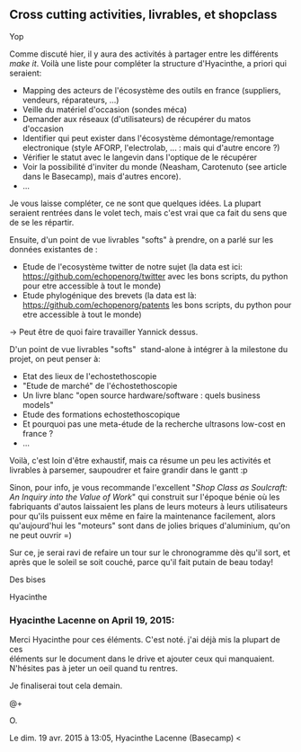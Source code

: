 ## Cross cutting activities, livrables, et shopclass



Yop  
  
Comme discuté hier, il y aura des activités à partager entre les différents
_make it_. Voilà une liste pour compléter la structure d'Hyacinthe, a priori qui
seraient:  

  * Mapping des acteurs de l'écosystème des outils en france (suppliers, vendeurs, réparateurs, ...)
  * Veille du matériel d'occasion (sondes méca)
  * Demander aux réseaux (d'utilisateurs) de récupérer du matos d'occasion
  * Identifier qui peut exister dans l'écosystème démontage/remontage electronique (style AFORP, l'electrolab, ... : mais qui d'autre encore ?)
  * Vérifier le statut avec le langevin dans l'optique de le récupérer
  * Voir la possibilité d'inviter du monde (Neasham, Carotenuto (see article dans le Basecamp), mais d'autres encore).
  * ...

Je vous laisse compléter, ce ne sont que quelques idées. La plupart seraient
rentrées dans le volet tech, mais c'est vrai que ca fait du sens que de se les
répartir.  
  
Ensuite, d'un point de vue livrables "softs" à prendre, on a parlé sur les
données existantes de :  

  * Etude de l'ecosystème twitter de notre sujet (la data est ici: <https://github.com/echopenorg/twitter> avec les bons scripts, du python pour etre accessible à tout le monde)
  * Etude phylogénique des brevets (la data est là: <https://github.com/echopenorg/patents> les bons scripts, du python pour etre accessible à tout le monde)

-&gt; Peut être de quoi faire travailler Yannick dessus.  
  
D'un point de vue livrables "softs"  stand-alone à intégrer à la milestone du
projet, on peut penser à:  

  * Etat des lieux de l'echostethoscopie
  * "Etude de marché" de l'échostethoscopie
  * Un livre blanc "open source hardware/software : quels business models"
  * Etude des formations echostethoscopique 
  * Et pourquoi pas une meta-étude de la recherche ultrasons low-cost en france ?
  * ...

  
Voilà, c'est loin d'être exhaustif, mais ca résume un peu les activités et
livrables à parsemer, saupoudrer et faire grandir dans le gantt :p  
  
Sinon, pour info, je vous recommande l'excellent "_Shop Class as Soulcraft: An
Inquiry into the Value of Work_" qui construit sur l'époque bénie où les
fabriquants d'autos laissaient les plans de leurs moteurs à leurs utilisateurs
pour qu'ils puissent eux même en faire la maintenance facilement, alors
qu'aujourd'hui les "moteurs" sont dans de jolies briques d'aluminium, qu'on ne
peut ouvrir =)  
  
Sur ce, je serai ravi de refaire un tour sur le chronogramme dès qu'il sort,
et après que le soleil se soit couché, parce qu'il fait putain de beau today!  
  
Des bises  
  
Hyacinthe



### **Hyacinthe Lacenne** on April 19, 2015:



Merci Hyacinthe pour ces éléments. C'est noté. j'ai déjà mis la plupart de ces  
éléments sur le document dans le drive et ajouter ceux qui manquaient.  
N'hésites pas à jeter un oeil quand tu rentres.  
  
Je finaliserai tout cela demain.  
  
@+  
  
O.  
  
Le dim. 19 avr. 2015 à 13:05, Hyacinthe Lacenne (Basecamp) &lt;



